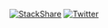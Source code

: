 [![StackShare](http://img.shields.io/badge/tech-stack-0690fa.svg?style=flat)](https://stackshare.io/donaldp/my-stack)
[![Twitter](https://img.shields.io/twitter/url/https/twitter.com/donaldpakkies.svg?style=social&label=Follow%20%40donaldpakkies)](https://twitter.com/donaldpakkies)
